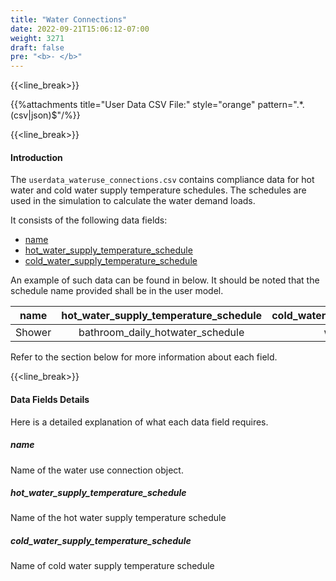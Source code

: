 ```yaml
---
title: "Water Connections"
date: 2022-09-21T15:06:12-07:00
weight: 3271
draft: false
pre: "<b>- </b>"
---
```


{{<line_break>}}

{{%attachments title="User Data CSV File:" style="orange" pattern=".*\.(csv|json)$"/%}}

{{<line_break>}}

#### Introduction

The `userdata_wateruse_connections.csv` contains compliance data for hot water and cold water supply temperature schedules. The schedules are used in the simulation to calculate the water demand loads.

<!--![userdata_exterior_lights](/BEM-for-PRM/user_guide/add_compliance_data/images/user_data_exterior_lighting_sample.PNG?width=1000px&align=left&classes=border,alignLeft)-->

It consists of the following data fields:

- [name](#name)
- [hot_water_supply_temperature_schedule](#hot_water_supply_temperature_schedule)
- [cold_water_supply_temperature_schedule](#hot_water_supply_temperature_schedule)

An example of such data can be found in below. It should be noted that the schedule name provided shall be in the user model.

|  name  | hot_water_supply_temperature_schedule | cold_water_supply_temperature_schedule |
| :----: | :-----------------------------------: | :------------------------------------: |
| Shower |   bathroom_daily_hotwater_schedule    |          water_main_schedule           |

Refer to the section below for more information about each field.

{{<line_break>}}

#### Data Fields Details

Here is a detailed explanation of what each data field requires.

##### **name**

Name of the water use connection object.

##### **hot_water_supply_temperature_schedule**

Name of the hot water supply temperature schedule

##### **cold_water_supply_temperature_schedule**

Name of cold water supply temperature schedule
